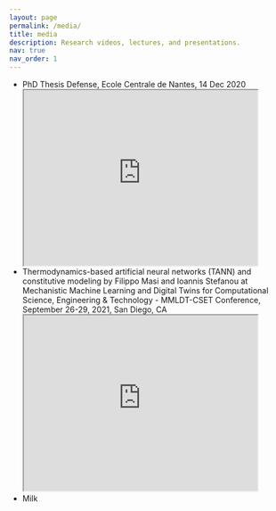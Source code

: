 ```yaml
---
layout: page
permalink: /media/
title: media
description: Research videos, lectures, and presentations.
nav: true
nav_order: 1
---
```

<!-- _pages/publications.md -->


<ul>
  <li><div>PhD Thesis Defense, Ecole Centrale de Nantes, 14 Dec 2020</div> 


  <iframe width="420" height="315" src="https://www.youtube.com/embed/9EzR6C18zWk">
  </iframe>
  </li>
  <li>Thermodynamics-based artificial neural networks (TANN) and constitutive modeling by Filippo Masi and Ioannis Stefanou at Mechanistic Machine Learning and Digital Twins for Computational Science, Engineering & Technology - MMLDT-CSET Conference, September 26-29, 2021, San Diego, CA

  <iframe width="420" height="315" src="https://www.youtube.com/embed/p6UJ03P6LUY">
  </iframe></li>
  <li>Milk</li>
</ul>
